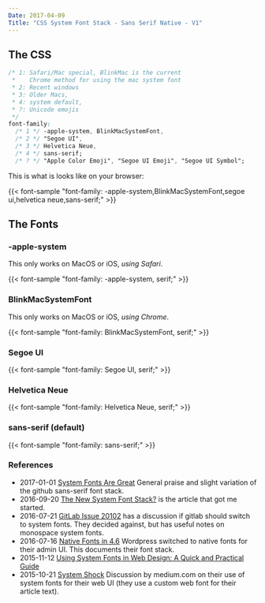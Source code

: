 ```yaml
---
Date: 2017-04-09
Title: "CSS System Font Stack - Sans Serif Native - V1"
---
```


## The CSS

```css
/* 1: Safari/Mac special, BlinkMac is the current
 *    Chrome method for using the mac system font
 * 2: Recent windows
 * 3: Older Macs,
 * 4: system default,
 * ?: Unicode emojis
 */
font-family:
  /* 1 */ -apple-system, BlinkMacSystemFont,
  /* 2 */ "Segoe UI",
  /* 3 */ Helvetica Neue,
  /* 4 */ sans-serif;
  /* ? */ "Apple Color Emoji", "Segoe UI Emoji", "Segoe UI Symbol";
```

This is what is looks like on your browser:

{{< font-sample "font-family: -apple-system,BlinkMacSystemFont,segoe ui,helvetica neue,sans-serif;" >}}

## The Fonts

### -apple-system

This only works on MacOS or iOS, *using Safari*.

{{< font-sample "font-family: -apple-system, serif;" >}}

### BlinkMacSystemFont

This only works on MacOS or iOS, *using Chrome*.

{{< font-sample "font-family: BlinkMacSystemFont, serif;" >}}

### Segoe UI

{{< font-sample "font-family: Segoe UI, serif;" >}}

### Helvetica Neue

{{< font-sample "font-family: Helvetica Neue, serif;" >}}

### sans-serif (default)

{{< font-sample "font-family: sans-serif;" >}}

### References

* 2017-01-01 [System Fonts Are Great](https://benrabicoff.com/system-fonts-are-great/) General praise and slight variation of the github sans-serif font stack.
* 2016-09-20 [The New System Font Stack?](https://bitsofco.de/the-new-system-font-stack/) is the article that got me started.
* 2016-07-21 [GitLab Issue 20102](https://gitlab.com/gitlab-org/gitlab-ce/issues/20102) has a discussion if gitlab should switch to system fonts.  They decided against, but has useful notes on monospace system fonts.
* 2016-07-16 [Native Fonts in 4.6](https://make.wordpress.org/core/2016/07/07/native-fonts-in-4-6/) Wordpress switched to native fonts for their admin UI.  This documents their font stack.
* 2015-11-12 [Using System Fonts in Web Design: A Quick and Practical Guide](https://www.smashingmagazine.com/2015/11/using-system-ui-fonts-practical-guide/)
* 2015-10-21 [System Shock](https://medium.design/system-shock-6b1dc6d6596f) Discussion by medium.com on their use of system fonts for their web UI (they use a custom web font for their article text).
